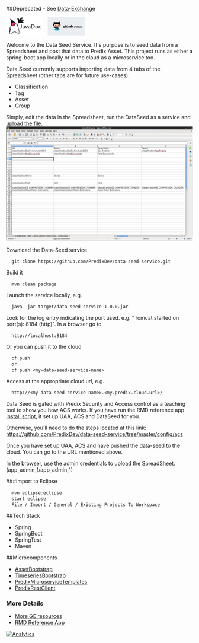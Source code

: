 ##Deprecated - See [Data-Exchange](https://github.com/PredixDev/data-exchange)

<a href="http://predixdev.github.io/data-seed-service/javadocs/index.html" target="_blank" >
	<img height="50px" width="100px" src="images/javadoc.png" alt="view javadoc"></a>
&nbsp;
<a href="http://predixdev.github.io/data-seed-service" target="_blank">
	<img height="50px" width="100px" src="images/pages.jpg" alt="view github pages">
</a>

Welcome to the Data Seed Service.  It's purpose is to seed data from a Spreadsheet and post that data to Predix Asset.  This project runs as either a spring-boot app locally or in the cloud as a microservice too. 

Data Seed currently supports importing data from 4 tabs of the Spreadsheet (other tabs are for future use-cases):
- Classification
- Tag
- Asset
- Group

Simply, edit the data in the Spreadsheet, run the DataSeed as a service and upload the file.
<img src="images/dataseed_ss.png"/>

Download the Data-Seed service

      git clone https://github.com/PredixDev/data-seed-service.git

Build it

      mvn clean package

Launch the service locally, e.g.

      java -jar target/data-seed-service-1.0.0.jar
      
Look for the log entry indicating the port used.  e.g. "Tomcat started on port(s): 8184 (http)".  In a browser go to

      http://localhost:8184

Or you can push it to the cloud

      cf push 
      or
      cf push <my-data-seed-service-name>
      
Access at the appropriate cloud url, e.g.

      http://<my-data-seed-service-name>.<my.predix.cloud.url>/
      
Data Seed is gated with Predix Security and Access control as a teaching tool to show you how ACS works.  If you have run the RMD reference app [install script](https://www.predix.io/resources/tutorials/tutorial-details.html?tutorial_id=1473&tag=1610&journey=Connect%20devices%20using%20the%20Reference%20App&resources=1592,1473,1600), it set up UAA, ACS and DataSeed for you.  

Otherwise, you'll need to do the steps located at this link: https://github.com/PredixDev/data-seed-service/tree/master/config/acs

Once you have set up UAA, ACS and have pushed the data-seed to the cloud.  You can go to the URL mentioned above.

In the browser, use the admin credentials to upload the SpreadSheet. (app_admin_1/app_admin_1) 
      
###Import to Eclipse

      mvn eclipse:eclipse
      start eclipse
      File / Import / General / Existing Projects To Workspace 


##Tech Stack
- Spring
- SpringBoot
- SpringTest
- Maven

##Microcomponents
- [AssetBootstrap](https://github.com/predixdev/asset-bootstrap-client)
- [TimeseriesBootstrap](https://github.com/predixdev/timeseries-bootstrap)
- [PredixMicroserviceTemplates](https://github.com/predix/predix-microservice-templates)
- [PredixRestClient](https://github.com/predixdev/predix-rest-client)
  
### More Details
* [More GE resources](http://github.com/predixdev/predix-rmd-ref-app/docs/resources.md)
* [RMD Reference App](http://github.com/predixdev/predix-rmd-ref-app)

[![Analytics](https://ga-beacon.appspot.com/UA-82773213-1/data-seed-service/readme?pixel)](https://github.com/PredixDev)
